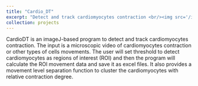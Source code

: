 ```yaml
---
title: "Cardio_DT"
excerpt: "Detect and track cardiomyocytes contraction <br/><img src='/images/CardioDT.png' width='87' height='116'>"
collection: projects
---
```


CardioDT is an imageJ-based program to detect and track cardiomyocytes contraction. The input is a microscopic video of cardiomyocytes contraction or other 
types of cells movements. The user will set threshold to detect cardiomyocytes as regions of interest (ROI) and then the program will calculate the ROI movement
data and save it as excel files. It also provides a movement level separation function to cluster the cardiomyocytes with relative contraction degree. 
